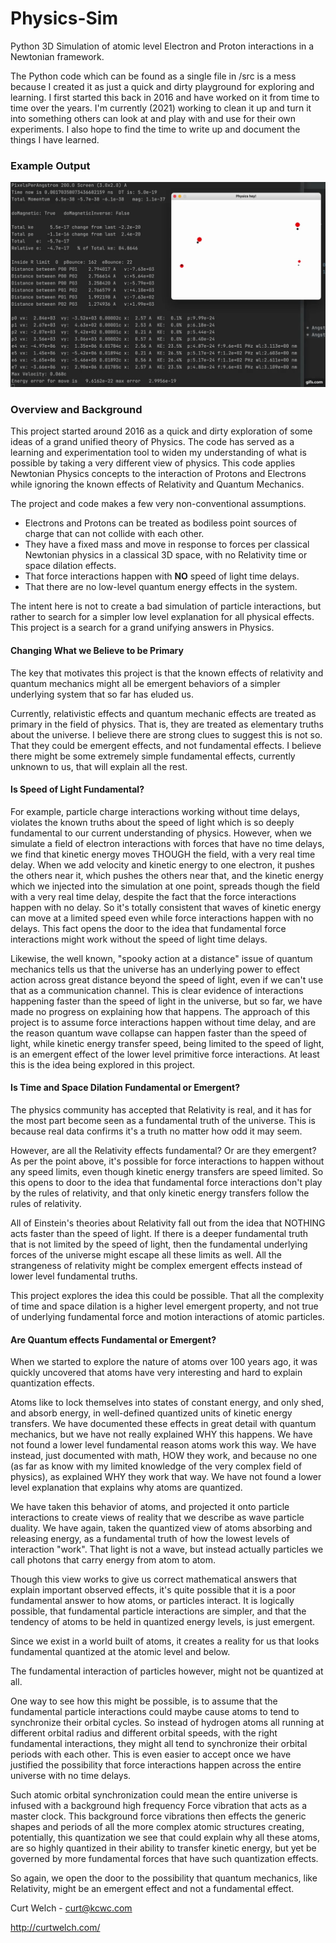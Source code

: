 # Physics-Sim
Python 3D Simulation of atomic level Electron and Proton interactions in a
Newtonian framework.

The Python code which can be found as a single file in /src is a mess because I
created it as just a quick and dirty playground for exploring and learning.
I first started this back in 2016 and have worked on it from time to time
over the years.  I'm currently (2021) working to clean it up and turn it
into something others can look at and play with and use for their own
experiments.  I also hope to find the time to write up and document the things
I have learned.

### Example Output

![Example run as a gif](images/Physics-Sim.gif)

### Overview and Background

This project started around 2016 as a quick and dirty exploration of some ideas
of a grand unified theory of Physics.  The code has served as a learning and
experimentation tool to widen my understanding of what is possible by taking a
very different view of physics.  This code applies Newtonian Physics concepts
to the interaction of Protons and Electrons while ignoring the known effects
of Relativity and Quantum Mechanics.

The project and code makes a few very non-conventional assumptions.

- Electrons and Protons can be treated as bodiless point sources of charge that
  can not collide with each other.
- They have a fixed mass and move in response to forces per classical Newtonian
  physics in a classical 3D space, with no Relativity time or space dilation effects.
- That force interactions happen with **NO** speed of light time delays.
- That there are no low-level quantum energy effects in the system.

The intent here is not to create a bad simulation of particle interactions,
but rather to search for a simpler low level explanation for all physical effects.
This project is a search for a grand unifying answers in Physics.

#### Changing What we Believe to be Primary

The key that motivates this project is that the known effects of relativity
and quantum mechanics might all be emergent behaviors of a simpler underlying
system that so far has eluded us.

Currently, relativistic effects and quantum mechanic effects are treated as
primary in the field of physics.  That is, they are treated as elementary
truths about the universe. I believe there are strong clues to suggest this is
not so.  That they could be emergent effects, and not fundamental effects. I
believe there might be some extremely simple fundamental effects, currently
unknown to us, that will explain all the rest.

#### Is Speed of Light Fundamental?

For example, particle charge interactions working without time delays, violates
the known truths about the speed of light which is so deeply fundamental to our
current understanding of physics.  However, when we simulate a field of
electron interactions with forces that have no time delays, we find that
kinetic energy moves THOUGH the field, with a very real time delay.  When we
add velocity and kinetic energy to one electron, it pushes the others near it,
which pushes the others near that, and the kinetic energy which we injected
into the simulation at one point, spreads though the field with a very real
time delay, despite the fact that the force interactions happen with no delay. 
So it's totally consistent that waves of kinetic energy can move at a limited
speed even while force interactions happen with no delays.  This fact opens the
door to the idea that fundamental force interactions might work without the
speed of light time delays.

Likewise, the well known, "spooky action at a distance" issue of quantum
mechanics tells us that the universe has an underlying power to effect action
across great distance beyond the speed of light, even if we can't use that as a
communication channel.  This is clear evidence of interactions happening faster
than the speed of light in the universe, but so far, we have made no progress
on explaining how that happens.  The approach of this project is to assume
force interactions happen without time delay, and are the reason quantum wave
collapse can happen faster than the speed of light, while kinetic energy
transfer speed, being limited to the speed of light, is an emergent effect of
the lower level primitive force interactions. At least this is the idea being
explored in this project.

#### Is Time and Space Dilation Fundamental or Emergent?

The physics community has accepted that Relativity is real, and it has for the
most part become seen as a fundamental truth of the universe.  This is because
real data confirms it's a truth no matter how odd it may seem.

However, are all the Relativity effects fundamental?  Or are they emergent? As
per the point above, it's possible for force interactions to happen without any
speed limits, even though kinetic energy transfers are speed limited.  So this
opens to door to the idea that fundamental force interactions don't play by the
rules of relativity, and that only kinetic energy transfers follow the rules of
relativity.

All of Einstein's theories about Relativity fall out from the idea that NOTHING
acts faster than the speed of light.  If there is a deeper fundamental truth
that is not limited by the speed of light, then the fundamental underlying
forces of the universe might escape all these limits as well. All the
strangeness of relativity might be complex emergent effects instead of lower
level fundamental truths.

This project explores the idea this could be possible.  That all the complexity
of time and space dilation is a higher level emergent property, and not true of
underlying fundamental force and motion interactions of atomic particles.

#### Are Quantum effects Fundamental or Emergent?

When we started to explore the nature of atoms over 100 years ago, it was
quickly uncovered that atoms have very interesting and hard to explain
quantization effects.

Atoms like to lock themselves into states of constant energy, and only shed,
and absorb energy, in well-defined quantized units of kinetic energy transfers.
We have documented these effects in great detail with quantum mechanics, but we
have not really explained WHY this happens. We have not found a lower level
fundamental reason atoms work this way.  We have instead, just documented with
math, HOW they work, and because no one (as far as know with my limited
knowledge of the very complex field of physics), as explained WHY they work
that way. We have not found a lower level explanation that explains why atoms
are quantized.

We have taken this behavior of atoms, and projected it onto particle
interactions to create views of reality that we describe as wave particle
duality.  We have again, taken the quantized view of atoms absorbing and
releasing energy, as a fundamental truth of how the lowest levels of
interaction "work".  That light is not a wave, but instead actually particles
we call photons that carry energy from atom to atom.

Though this view works to give us correct mathematical answers that explain
important observed effects, it's quite possible that it is a poor fundamental
answer to how atoms, or particles interact. It is logically possible, that
fundamental particle interactions are simpler, and that the tendency of atoms
to be held in quantized energy levels, is just emergent.

Since we exist in a world built of atoms, it creates a reality for us that
looks fundamental quantized at the atomic level and below.

The fundamental interaction of particles however, might not be quantized
at all.

One way to see how this might be possible, is to assume that the fundamental
particle interactions could maybe cause atoms to tend to synchronize their
orbital cycles.  So instead of hydrogen atoms all running at different orbital
radius and different orbital speeds, with the right fundamental interactions,
they might all tend to synchronize their orbital periods with each other. This
is even easier to accept once we have justified the possibility that force
interactions happen across the entire universe with no time delays.

Such atomic orbital synchronization could mean the entire universe is infused
with a background high frequency Force vibration that acts as a master clock.
This background force vibrations then effects the generic shapes and periods of
all the more complex atomic structures creating, potentially, this quantization
we see that could explain why all these atoms, are so highly quantized in their
ability to transfer kinetic energy, but yet be governed by more fundamental
forces that have such quantization effects.

So again, we open the door to the possibility that quantum mechanics, like
Relativity, might be an emergent effect and not a fundamental effect.

Curt Welch - curt@kcwc.com

http://curtwelch.com/




